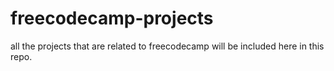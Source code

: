 # freecodecamp-projects
all the projects that are related to freecodecamp will be included here in this repo.
